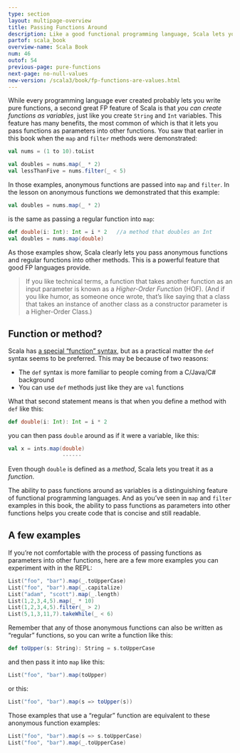 ```yaml
---
type: section
layout: multipage-overview
title: Passing Functions Around
description: Like a good functional programming language, Scala lets you use functions just like other variables, including passing them into other functions.
partof: scala_book
overview-name: Scala Book
num: 46
outof: 54
previous-page: pure-functions
next-page: no-null-values
new-version: /scala3/book/fp-functions-are-values.html
---
```



While every programming language ever created probably lets you write pure functions, a second great FP feature of Scala is that *you can create functions as variables*, just like you create `String` and `Int` variables. This feature has many benefits, the most common of which is that it lets you pass functions as parameters into other functions. You saw that earlier in this book when the `map` and `filter` methods were demonstrated:

```scala
val nums = (1 to 10).toList

val doubles = nums.map(_ * 2)
val lessThanFive = nums.filter(_ < 5)
```

In those examples, anonymous functions are passed into `map` and `filter`. In the lesson on anonymous functions we demonstrated that this example:

```scala
val doubles = nums.map(_ * 2)
```

is the same as passing a regular function into `map`:

```scala
def double(i: Int): Int = i * 2   //a method that doubles an Int
val doubles = nums.map(double)
```

As those examples show, Scala clearly lets you pass anonymous functions and regular functions into other methods. This is a powerful feature that good FP languages provide.

>If you like technical terms, a function that takes another function as an input parameter is known as a *Higher-Order Function* (HOF). (And if you like humor, as someone once wrote, that’s like saying that a class that takes an instance of another class as a constructor parameter is a Higher-Order Class.)



## Function or method?

Scala has [a special “function” syntax](https://alvinalexander.com/scala/fp-book-diffs-val-def-scala-functions), but as a practical matter the `def` syntax seems to be preferred. This may be because of two reasons:

- The `def` syntax is more familiar to people coming from a C/Java/C# background
- You can use `def` methods just like they are `val` functions

What that second statement means is that when you define a method with `def` like this:

```scala
def double(i: Int): Int = i * 2
```

you can then pass `double` around as if it were a variable, like this:

```scala
val x = ints.map(double)
                 ------
```

Even though `double` is defined as a *method*, Scala lets you treat it as a *function*.

The ability to pass functions around as variables is a distinguishing feature of functional programming languages. And as you’ve seen in `map` and `filter` examples in this book, the ability to pass functions as parameters into other functions helps you create code that is concise and still readable.



## A few examples

If you’re not comfortable with the process of passing functions as parameters into other functions, here are a few more examples you can experiment with in the REPL:

```scala
List("foo", "bar").map(_.toUpperCase)
List("foo", "bar").map(_.capitalize)
List("adam", "scott").map(_.length)
List(1,2,3,4,5).map(_ * 10)
List(1,2,3,4,5).filter(_ > 2)
List(5,1,3,11,7).takeWhile(_ < 6)
```

Remember that any of those anonymous functions can also be written as “regular” functions, so you can write a function like this:

```scala
def toUpper(s: String): String = s.toUpperCase
```

and then pass it into `map` like this:

```scala
List("foo", "bar").map(toUpper)
```

or this:

```scala
List("foo", "bar").map(s => toUpper(s))
```

Those examples that use a “regular” function are equivalent to these anonymous function examples:

```scala
List("foo", "bar").map(s => s.toUpperCase)
List("foo", "bar").map(_.toUpperCase)
```
